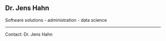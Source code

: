 ## Dr. Jens Hahn

Software solutions - administration - data science

----------------------------------
Contact: 
Dr. Jens Hahn    
    
